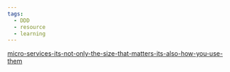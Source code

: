 ```yaml
---
tags:
  - DDD
  - resource
  - learning
---
```

[micro-services-its-not-only-the-size-that-matters-its-also-how-you-use-them](https://cramonblog.wordpress.com/2014/02/25/micro-services-its-not-only-the-size-that-matters-its-also-how-you-use-them-part-1/)